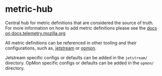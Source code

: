# metric-hub

Central hub for metric definitions that are considered the source of truth.
For more information on how to add metric definitions please see the [docs on docs.telemetry.mozilla.org](https://docs.telemetry.mozilla.org/concepts/metric_hub.html)

All metric definitions can be referenced in other tooling and their configurations, such as, [jetstream](https://github.com/mozilla/jetstream)
or [opmon](https://github.com/mozilla/opmon).

Jetstream specific configs or defaults can be added in the `jetstream/` directory.
OpMon specific configs or defaults can be added in the `opmon/` directory.
